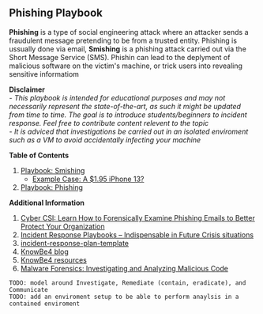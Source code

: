## Phishing Playbook
**Phishing** is a type of social engineering attack where an attacker sends a fraudulent message pretending to be from a trusted entity. Phishing is ussually done via email, **Smishing** is a phishing attack carried out via the Short Message Service (SMS). Phishin can lead to the deplyment of malicious software on the victim's machine, or trick users into revealing sensitive informatiom

**Disclaimer**  
*- This playbook is intended for educational purposes and may not necessarily represent the state-of-the-art, as such it might be updated from time to time. The goal is to introduce students/beginners to incident response. Feel free to contribute content relevent to the topic*  
*- It is adviced that investigations be carried out in an isolated enviroment such as a VM to avoid accidentally infecting your machine*

**Table of Contents**
1. [Playbook: Smishing](./Smishing-Playbook.md)
   - [Example Case: A $1.95 iPhone 13?](https://github.com/nkatasekonya/Phishing-Playbook/blob/main/Smishing-Playbook.md#example-case---a-195-iphone-13)
2. [Playbook: Phishing](./Phishing-Playbook.md)

**Additional Information**
1. [Cyber CSI: Learn How to Forensically Examine Phishing Emails to Better Protect Your Organization](https://www.youtube.com/watch?v=M2C8G2MT8z4&ab_channel=ActualTechMedia-)
1. [Incident Response Playbooks – Indispensable in Future Crisis situations](https://www.scip.ch/en/?labs.20190103)
1. [incident-response-plan-template](https://github.com/counteractive/incident-response-plan-template)
1. [KnowBe4 blog](https://blog.knowbe4.com/)
1. [KnowBe4 resources](https://www.knowbe4.com/resources)
1. [Malware Forensics: Investigating and Analyzing Malicious Code](https://malwareforensics.com/Home_Page.html)

`TODO: model around Investigate, Remediate (contain, eradicate), and Communicate`  
`TODO: add an enviroment setup to be able to perform anaylsis in a contained enviroment`
